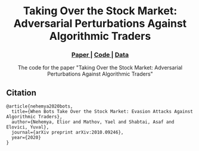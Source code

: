 <h1 align="center">
  Taking Over the Stock Market: </br>
  Adversarial Perturbations Against Algorithmic Traders
</h1>

<h3 align="center">
  <a href="https://arxiv.org/abs/2010.09246">
    Paper
  </a>
  <span> | </span>
  <a href="https://github.com/nehemya/Algo-Trade-Adversarial-Examples">
    Code
  </a>
  <span> | </span>
  <a href="https://www.kaggle.com/nickdl/snp-500-intraday-data">
    Data
  </a>
</h3>

<p align="center">
  The code for the paper "Taking Over the Stock Market: Adversarial Perturbations Against Algorithmic Traders"
</p>

## Citation
```
@article{nehemya2020bots,
  title={When Bots Take Over the Stock Market: Evasion Attacks Against Algorithmic Traders},
  author={Nehemya, Elior and Mathov, Yael and Shabtai, Asaf and Elovici, Yuval},
  journal={arXiv preprint arXiv:2010.09246},
  year={2020}
}
```

